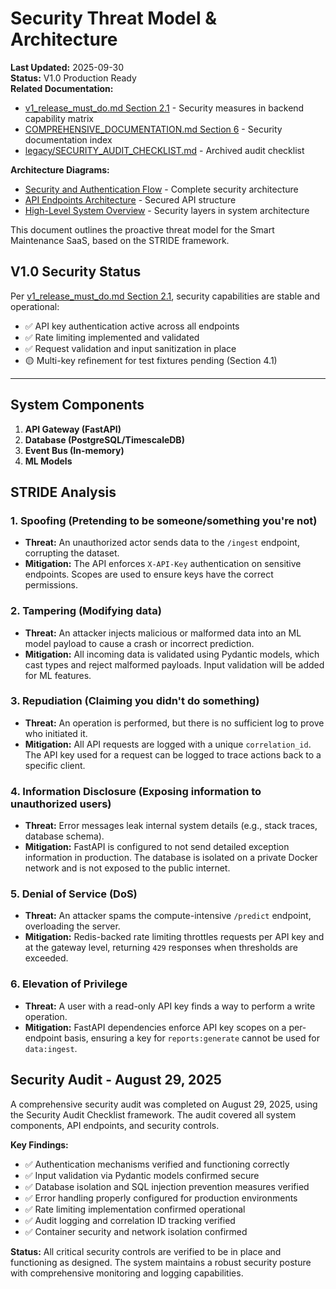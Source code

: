 # Security Threat Model & Architecture

**Last Updated:** 2025-09-30  
**Status:** V1.0 Production Ready  
**Related Documentation:**
- [v1_release_must_do.md Section 2.1](./v1_release_must_do.md) - Security measures in backend capability matrix
- [COMPREHENSIVE_DOCUMENTATION.md Section 6](./COMPREHENSIVE_DOCUMENTATION.md) - Security documentation index
- [legacy/SECURITY_AUDIT_CHECKLIST.md](./legacy/SECURITY_AUDIT_CHECKLIST.md) - Archived audit checklist

**Architecture Diagrams:**
- [Security and Authentication Flow](./SYSTEM_AND_ARCHITECTURE.md#211-security-and-authentication-flow) - Complete security architecture
- [API Endpoints Architecture](./SYSTEM_AND_ARCHITECTURE.md#214-api-endpoints-architecture) - Secured API structure
- [High-Level System Overview](./SYSTEM_AND_ARCHITECTURE.md#21-high-level-system-overview) - Security layers in system architecture

This document outlines the proactive threat model for the Smart Maintenance SaaS, based on the STRIDE framework.

## V1.0 Security Status

Per [v1_release_must_do.md Section 2.1](./v1_release_must_do.md), security capabilities are stable and operational:
- ✅ API key authentication active across all endpoints
- ✅ Rate limiting implemented and validated
- ✅ Request validation and input sanitization in place
- 🟡 Multi-key refinement for test fixtures pending (Section 4.1)

---

## System Components

1. **API Gateway (FastAPI)**
2. **Database (PostgreSQL/TimescaleDB)**
3. **Event Bus (In-memory)**
4. **ML Models**

## STRIDE Analysis

### 1. Spoofing (Pretending to be someone/something you're not)

- **Threat:** An unauthorized actor sends data to the `/ingest` endpoint, corrupting the dataset.
- **Mitigation:** The API enforces `X-API-Key` authentication on sensitive endpoints. Scopes are used to ensure keys have the correct permissions.

### 2. Tampering (Modifying data)

- **Threat:** An attacker injects malicious or malformed data into an ML model payload to cause a crash or incorrect prediction.
- **Mitigation:** All incoming data is validated using Pydantic models, which cast types and reject malformed payloads. Input validation will be added for ML features.

### 3. Repudiation (Claiming you didn't do something)

- **Threat:** An operation is performed, but there is no sufficient log to prove who initiated it.
- **Mitigation:** All API requests are logged with a unique `correlation_id`. The API key used for a request can be logged to trace actions back to a specific client.

### 4. Information Disclosure (Exposing information to unauthorized users)

- **Threat:** Error messages leak internal system details (e.g., stack traces, database schema).
- **Mitigation:** FastAPI is configured to not send detailed exception information in production. The database is isolated on a private Docker network and is not exposed to the public internet.

### 5. Denial of Service (DoS)

- **Threat:** An attacker spams the compute-intensive `/predict` endpoint, overloading the server.
- **Mitigation:** Redis-backed rate limiting throttles requests per API key and at the gateway level, returning `429` responses when thresholds are exceeded.

### 6. Elevation of Privilege

- **Threat:** A user with a read-only API key finds a way to perform a write operation.
- **Mitigation:** FastAPI dependencies enforce API key scopes on a per-endpoint basis, ensuring a key for `reports:generate` cannot be used for `data:ingest`.

## Security Audit - August 29, 2025

A comprehensive security audit was completed on August 29, 2025, using the Security Audit Checklist framework. The audit covered all system components, API endpoints, and security controls.

**Key Findings:**
- ✅ Authentication mechanisms verified and functioning correctly
- ✅ Input validation via Pydantic models confirmed secure
- ✅ Database isolation and SQL injection prevention measures verified
- ✅ Error handling properly configured for production environments
- ✅ Rate limiting implementation confirmed operational
- ✅ Audit logging and correlation ID tracking verified
- ✅ Container security and network isolation confirmed

**Status:** All critical security controls are verified to be in place and functioning as designed. The system maintains a robust security posture with comprehensive monitoring and logging capabilities.